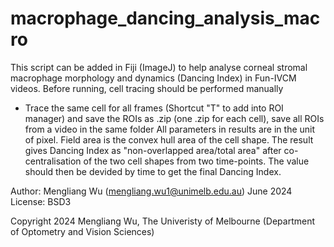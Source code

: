 # macrophage_dancing_analysis_macro
This script can be added in Fiji (ImageJ) to help analyse corneal stromal macrophage morphology and dynamics (Dancing Index) in Fun-IVCM videos.
Before running, cell tracing should be performed manually
 - Trace the same cell for all frames (Shortcut "T" to add into ROI manager) and save the ROIs as .zip (one .zip for each cell), save all ROIs from a video in the same folder
All parameters in results are in the unit of pixel.
Field area is the convex hull area of the cell shape.
The result gives Dancing Index as "non-overlapped area/total area" after co-centralisation of the two cell shapes from two time-points. The value should then be devided by time to get the final Dancing Index.

Author: Mengliang Wu (mengliang.wu1@unimelb.edu.au)
June 2024
License: BSD3

Copyright 2024 Mengliang Wu, The Univeristy of Melbourne (Department of Optometry and Vision Sciences)
